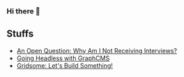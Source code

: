 ### Hi there 👋

<!--
**pebutler3/pebutler3** is a ✨ _special_ ✨ repository because its `README.md` (this file) appears on your GitHub profile.

Here are some ideas to get you started:

- 🔭 I’m currently working on ...
- 🌱 I’m currently learning ...
- 👯 I’m looking to collaborate on ...
- 🤔 I’m looking for help with ...
- 💬 Ask me about ...
- 📫 How to reach me: ...
- 😄 Pronouns: ...
- ⚡ Fun fact: ...
-->
<!-- <h1>This is only a test</h1> -->

## Stuffs
<ul>
  <li>
    <a href="https://pebutler3.com/blog/why-am-i-not-receiving-interviews">An Open Question: Why Am I Not Receiving Interviews?</a>
  </li>
  <li>
    <a href="https://sparkbox.com/foundry/creating_a_headless_cms_with_graphcms">Going Headless with GraphCMS</a>
  </li>
  <li>
    <a href="https://seesparkbox.com/foundry/build_a_blog_with_gridsome_vue.js_framework_for_JAMstack_apps">Gridsome: Let's Build Something!</a>
  </li>
</ul>
